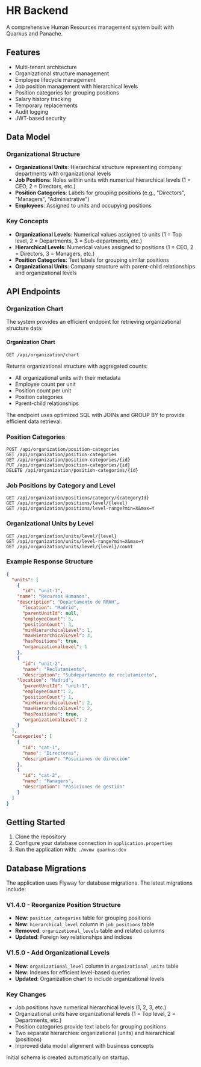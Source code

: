 # HR Backend

A comprehensive Human Resources management system built with Quarkus and Panache.

## Features

- Multi-tenant architecture
- Organizational structure management
- Employee lifecycle management
- Job position management with hierarchical levels
- Position categories for grouping positions
- Salary history tracking
- Temporary replacements
- Audit logging
- JWT-based security

## Data Model

### Organizational Structure
- **Organizational Units**: Hierarchical structure representing company departments with organizational levels
- **Job Positions**: Roles within units with numerical hierarchical levels (1 = CEO, 2 = Directors, etc.)
- **Position Categories**: Labels for grouping positions (e.g., "Directors", "Managers", "Administrative")
- **Employees**: Assigned to units and occupying positions

### Key Concepts
- **Organizational Levels**: Numerical values assigned to units (1 = Top level, 2 = Departments, 3 = Sub-departments, etc.)
- **Hierarchical Levels**: Numerical values assigned to positions (1 = CEO, 2 = Directors, 3 = Managers, etc.)
- **Position Categories**: Text labels for grouping similar positions
- **Organizational Units**: Company structure with parent-child relationships and organizational levels

## API Endpoints

### Organization Chart

The system provides an efficient endpoint for retrieving organizational structure data:

#### Organization Chart
```
GET /api/organization/chart
```
Returns organizational structure with aggregated counts:
- All organizational units with their metadata
- Employee count per unit
- Position count per unit
- Position categories
- Parent-child relationships

The endpoint uses optimized SQL with JOINs and GROUP BY to provide efficient data retrieval.

### Position Categories

```
POST /api/organization/position-categories
GET /api/organization/position-categories
GET /api/organization/position-categories/{id}
PUT /api/organization/position-categories/{id}
DELETE /api/organization/position-categories/{id}
```

### Job Positions by Category and Level

```
GET /api/organization/positions/category/{categoryId}
GET /api/organization/positions/level/{level}
GET /api/organization/positions/level-range?min=X&max=Y
```

### Organizational Units by Level

```
GET /api/organization/units/level/{level}
GET /api/organization/units/level-range?min=X&max=Y
GET /api/organization/units/level/{level}/count
```

### Example Response Structure

```json
{
  "units": [
    {
      "id": "unit-1",
    "name": "Recursos Humanos",
    "description": "Departamento de RRHH",
      "location": "Madrid",
      "parentUnitId": null,
      "employeeCount": 5,
      "positionCount": 3,
      "minHierarchicalLevel": 1,
      "maxHierarchicalLevel": 3,
      "hasPositions": true,
      "organizationalLevel": 1
    },
    {
      "id": "unit-2", 
      "name": "Reclutamiento",
      "description": "Subdepartamento de reclutamiento",
    "location": "Madrid",
      "parentUnitId": "unit-1",
      "employeeCount": 2,
      "positionCount": 1,
      "minHierarchicalLevel": 2,
      "maxHierarchicalLevel": 2,
      "hasPositions": true,
      "organizationalLevel": 2
    }
  ],
  "categories": [
    {
      "id": "cat-1",
      "name": "Directores",
      "description": "Posiciones de dirección"
    },
    {
      "id": "cat-2", 
      "name": "Managers",
      "description": "Posiciones de gestión"
    }
  ]
}
```

## Getting Started

1. Clone the repository
2. Configure your database connection in `application.properties`
3. Run the application with: `./mvnw quarkus:dev`

## Database Migrations

The application uses Flyway for database migrations. The latest migrations include:

### V1.4.0 - Reorganize Position Structure
- **New**: `position_categories` table for grouping positions
- **New**: `hierarchical_level` column in `job_positions` table
- **Removed**: `organizational_levels` table and related columns
- **Updated**: Foreign key relationships and indices

### V1.5.0 - Add Organizational Levels
- **New**: `organizational_level` column in `organizational_units` table
- **New**: Indexes for efficient level-based queries
- **Updated**: Organization chart to include organizational levels

### Key Changes
- Job positions have numerical hierarchical levels (1, 2, 3, etc.)
- Organizational units have organizational levels (1 = Top level, 2 = Departments, etc.)
- Position categories provide text labels for grouping positions
- Two separate hierarchies: organizational (units) and hierarchical (positions)
- Improved data model alignment with business concepts

Initial schema is created automatically on startup.